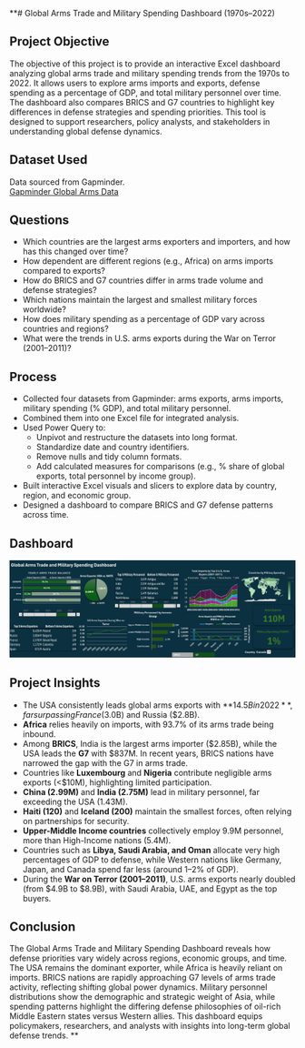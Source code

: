 **# Global Arms Trade and Military Spending Dashboard (1970s–2022)

## Project Objective
The objective of this project is to provide an interactive Excel dashboard analyzing global arms trade and military spending trends from the 1970s to 2022. It allows users to explore arms imports and exports, defense spending as a percentage of GDP, and total military personnel over time. The dashboard also compares BRICS and G7 countries to highlight key differences in defense strategies and spending priorities. This tool is designed to support researchers, policy analysts, and stakeholders in understanding global defense dynamics.

## Dataset Used
Data sourced from Gapminder.  
[Gapminder Global Arms Data](https://github.com/open-numbers/ddf--gapminder--systema_globalis/blob/master/countries-etc-datapoints/ddf--datapoints--arms_exports_us_inflation_adjusted--by--geo--time.csv)

## Questions
- Which countries are the largest arms exporters and importers, and how has this changed over time?  
- How dependent are different regions (e.g., Africa) on arms imports compared to exports?  
- How do BRICS and G7 countries differ in arms trade volume and defense strategies?  
- Which nations maintain the largest and smallest military forces worldwide?  
- How does military spending as a percentage of GDP vary across countries and regions?  
- What were the trends in U.S. arms exports during the War on Terror (2001–2011)?  

## Process
- Collected four datasets from Gapminder: arms exports, arms imports, military spending (% GDP), and total military personnel.  
- Combined them into one Excel file for integrated analysis.  
- Used Power Query to:  
  - Unpivot and restructure the datasets into long format.  
  - Standardize date and country identifiers.  
  - Remove nulls and tidy column formats.  
  - Add calculated measures for comparisons (e.g., % share of global exports, total personnel by income group).  
- Built interactive Excel visuals and slicers to explore data by country, region, and economic group.  
- Designed a dashboard to compare BRICS and G7 defense patterns across time.  

## Dashboard
![Dashboard Screenshot](https://github.com/youneselkaisi/Global-Arms-Trade-Dashboard/blob/main/Dashboard%20screenshot.png)

## Project Insights
- The USA consistently leads global arms exports with **$14.5B in 2022**, far surpassing France ($3.0B) and Russia ($2.8B).  
- **Africa** relies heavily on imports, with 93.7% of its arms trade being inbound.  
- Among **BRICS**, India is the largest arms importer ($2.85B), while the USA leads the **G7** with $837M. In recent years, BRICS nations have narrowed the gap with the G7 in arms trade.  
- Countries like **Luxembourg** and **Nigeria** contribute negligible arms exports (<$10M), highlighting limited participation.  
- **China (2.99M)** and **India (2.75M)** lead in military personnel, far exceeding the USA (1.43M).  
- **Haiti (120)** and **Iceland (200)** maintain the smallest forces, often relying on partnerships for security.  
- **Upper-Middle Income countries** collectively employ 9.9M personnel, more than High-Income nations (5.4M).  
- Countries such as **Libya, Saudi Arabia, and Oman** allocate very high percentages of GDP to defense, while Western nations like Germany, Japan, and Canada spend far less (around 1–2% of GDP).  
- During the **War on Terror (2001–2011)**, U.S. arms exports nearly doubled (from $4.9B to $8.9B), with Saudi Arabia, UAE, and Egypt as the top buyers.  

## Conclusion
The Global Arms Trade and Military Spending Dashboard reveals how defense priorities vary widely across regions, economic groups, and time. The USA remains the dominant exporter, while Africa is heavily reliant on imports. BRICS nations are rapidly approaching G7 levels of arms trade activity, reflecting shifting global power dynamics. Military personnel distributions show the demographic and strategic weight of Asia, while spending patterns highlight the differing defense philosophies of oil-rich Middle Eastern states versus Western allies. This dashboard equips policymakers, researchers, and analysts with insights into long-term global defense trends.
**
